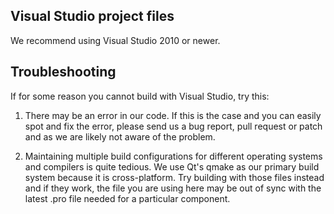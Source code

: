 Visual Studio project files
---------------------------

We recommend using Visual Studio 2010 or newer.

Troubleshooting
---------------

If for some reason you cannot build with Visual Studio, try this:

1) There may be an error in our code. If this is the case and you can
   easily spot and fix the error, please send us a bug report, pull request
   or patch and as we are likely not aware of the problem.

2) Maintaining multiple build configurations for different operating systems
   and compilers is quite tedious. We use Qt's qmake as our primary build
   system because it is cross-platform. Try building with those files instead
   and if they work, the file you are using here may be out of sync with the
   latest .pro file needed for a particular component.
